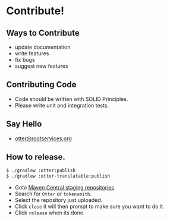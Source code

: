 # Contribute! 

## Ways to Contribute
 - update documentation
 - write features
 - fix bugs
 - suggest new features
 
## Contributing Code
 - Code should be written with SOLID Principles.
 - Please write unit and integration tests.

## Say Hello
 - otter@rootservices.org

## How to release.
```bash
$ ./gradlew :otter:publish
$ ./gradlew :otter-translatable:publish
```

- Goto [Maven Central staging repositories](https://oss.sonatype.org/#stagingRepositories)
- Search for `Otter` or `tokensmith`.
- Select the repository just uploaded.
- Click `close` it will then prompt to make sure you want to do it.
- Click `release` when its done.
